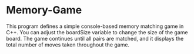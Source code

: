 # Memory-Game
This program defines a simple console-based memory matching game in C++. You can adjust the boardSize variable to change the size of the game board. The game continues until all pairs are matched, and it displays the total number of moves taken throughout the game.
